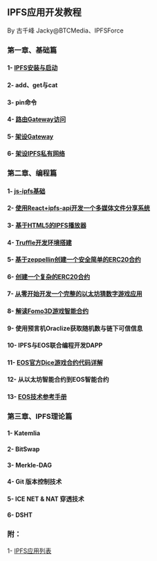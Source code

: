 ## IPFS应用开发教程
By 古千峰 Jacky@BTCMedia、IPFSForce

### 第一章、基础篇
#### 1- [IPFS安装与启动](doc/ipfs_setup.md)

#### 2- add、get与cat

#### 3- pin命令

#### 4- [路由Gateway访问](doc/use_gateway.md)

#### 5- [架设Gateway](doc/build_gateway.md)

#### 6- [架设IPFS私有网络](doc/build_private_ipfs.md)

### 第二章、编程篇

#### 1- [js-ipfs基础](doc/jsipfs-api.md)

#### 2- [使用React+ipfs-api开发一个多媒体文件分享系统](doc/jsipfs-uploader.md)

#### 3- [基于HTML5的IPFS播放器](doc/ipfs_video.md)

#### 4- [Truffle开发环境搭建](doc/truffle_ethereum.md)

#### 5- [基于zeppellin创建一个安全简单的ERC20合约](doc/erc20_simple.md)

#### 6- [创建一个复杂的ERC20合约](doc/)

#### 7- [从零开始开发一个完整的以太坊猜数字游戏应用](doc/casino-ethereum.md)

#### 8- [解读Fomo3D游戏智能合约](doc/fomo3d_explain.md)

#### 9- 使用预言机Oraclize获取随机数与链下可信信息

#### 10- IPFS与EOS联合编程开发DAPP

#### 11- [EOS官方Dice游戏合约代码详解](https://github.com/eoshackathon/eos_dapp_development_cn/blob/master/docs/dice_contract_1.md)

#### 12- 从以太坊智能合约到EOS智能合约

#### 13- [EOS技术参考手册](https://github.com/eoshackathon/eos_dapp_development_cn)

### 第三章、IPFS理论篇

#### 1- Katemlia

#### 2- BitSwap

#### 3- Merkle-DAG

#### 4- Git 版本控制技术

#### 5- ICE NET & NAT 穿透技术

#### 6- DSHT

### 附：

1- [IPFS应用列表](doc/samples.md)
